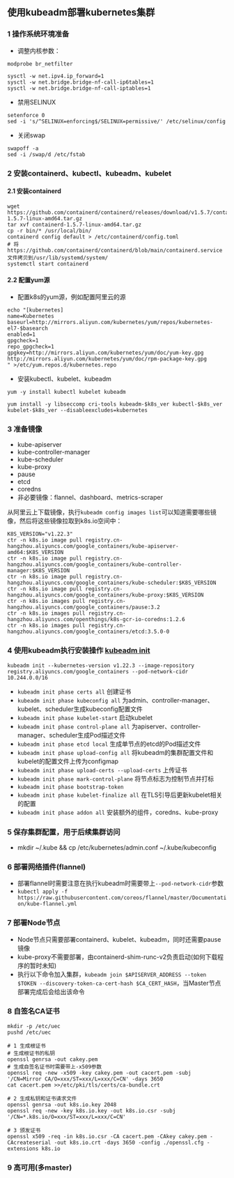 ## 使用kubeadm部署kubernetes集群

### 1 操作系统环境准备
* 调整内核参数：
```
modprobe br_netfilter

sysctl -w net.ipv4.ip_forward=1
sysctl -w net.bridge.bridge-nf-call-ip6tables=1
sysctl -w net.bridge.bridge-nf-call-iptables=1
```
* 禁用SELINUX
```
setenforce 0
sed -i 's/^SELINUX=enforcing$/SELINUX=permissive/' /etc/selinux/config
```
* 关闭swap
```
swapoff -a
sed -i /swap/d /etc/fstab
```

### 2 安装containerd、kubectl、kubeadm、kubelet

#### 2.1 安装containerd

``` shell
wget https://github.com/containerd/containerd/releases/download/v1.5.7/containerd-1.5.7-linux-amd64.tar.gz
tar xvf containerd-1.5.7-linux-amd64.tar.gz
cp -r bin/* /usr/local/bin/
containerd config default > /etc/containerd/config.toml
# 将https://github.com/containerd/containerd/blob/main/containerd.service文件拷贝到/usr/lib/systemd/system/
systemctl start containerd
```

#### 2.2 配置yum源

* 配置k8s的yum源，例如配置阿里云的源
```
echo "[kubernetes]
name=Kubernetes
baseurl=http://mirrors.aliyun.com/kubernetes/yum/repos/kubernetes-el7-$basearch
enabled=1
gpgcheck=1
repo_gpgcheck=1
gpgkey=http://mirrors.aliyun.com/kubernetes/yum/doc/yum-key.gpg http://mirrors.aliyun.com/kubernetes/yum/doc/rpm-package-key.gpg
" >/etc/yum.repos.d/kubernetes.repo
```

* 安装kubectl、kubelet、kubeadm
``` shell
yum -y install kubectl kubelet kubeadm
```

```
yum install -y libseccomp cri-tools kubeadm-$k8s_ver kubectl-$k8s_ver kubelet-$k8s_ver --disableexcludes=kubernetes
```

### 3 准备镜像
* kube-apiserver
* kube-controller-manager
* kube-scheduler
* kube-proxy
* pause
* etcd
* coredns
* 非必要镜像：flannel、dashboard、metrics-scraper

从阿里云上下载镜像，执行`kubeadm config images list`可以知道需要哪些镜像，然后将这些镜像拉取到k8s.io空间中：

``` shell
K8S_VERSION="v1.22.3"
ctr -n k8s.io image pull registry.cn-hangzhou.aliyuncs.com/google_containers/kube-apiserver-amd64:$K8S_VERSION
ctr -n k8s.io image pull registry.cn-hangzhou.aliyuncs.com/google_containers/kube-controller-manager:$K8S_VERSION
ctr -n k8s.io image pull registry.cn-hangzhou.aliyuncs.com/google_containers/kube-scheduler:$K8S_VERSION
ctr -n k8s.io image pull registry.cn-hangzhou.aliyuncs.com/google_containers/kube-proxy:$K8S_VERSION
ctr -n k8s.io images pull registry.cn-hangzhou.aliyuncs.com/google_containers/pause:3.2
ctr -n k8s.io images pull registry.cn-hangzhou.aliyuncs.com/openthings/k8s-gcr-io-coredns:1.2.6
ctr -n k8s.io images pull registry.cn-hangzhou.aliyuncs.com/google_containers/etcd:3.5.0-0
```

### 4 使用kubeadm执行安装操作 [kubeadm init](https://kubernetes.io/zh/docs/reference/setup-tools/kubeadm/kubeadm-init/)

``` shell
kubeadm init --kubernetes-version v1.22.3 --image-repository registry.aliyuncs.com/google_containers --pod-network-cidr 10.244.0.0/16
```

* `kubeadm init phase certs all` 创建证书
* `kubeadm init phase kubeconfig all` 为admin、controller-manager、kubelet、scheduler生成kubeconfig配置文件
* `kubeadm init phase kubelet-start` 启动kubelet
* `kubeadm init phase control-plane all` 为apiserver、controller-manager、scheduler生成Pod描述文件
* `kubeadm init phase etcd local` 生成单节点的etcd的Pod描述文件
* `kubeadm init phase upload-config all` 将kubeadm的集群配置文件和kubelet的配置文件上传为configmap
* `kubeadm init phase upload-certs --upload-certs` 上传证书
* `kubeadm init phase mark-control-plane` 将节点标志为控制节点并打标
* `kubeadm init phase bootstrap-token`
* `kubeadm init phase kubelet-finalize all` 在TLS引导后更新kubelet相关的配置
* `kubeadm init phase addon all` 安装额外的组件，coredns、kube-proxy

### 5 保存集群配置，用于后续集群访问
* mkdir ~/.kube && cp /etc/kubernetes/admin.conf ~/.kube/kubeconfig

### 6 部署网络插件(flannel)

* 部署flannel时需要注意在执行kubeadm时需要带上`--pod-network-cidr`参数
* `kubectl apply -f https://raw.githubusercontent.com/coreos/flannel/master/Documentation/kube-flannel.yml`

### 7 部署Node节点

* Node节点只需要部署containerd、kubelet、kubeadm，同时还需要pause镜像
* kube-proxy不需要部署，由containerd-shim-runc-v2负责启动(如何下载程序的暂时未知)
* 执行以下命令加入集群，`kubeadm join $APISERVER_ADDRESS --token $TOKEN --discovery-token-ca-cert-hash $CA_CERT_HASH`，当Master节点部署完成后会给出该命令

### 8 自签名CA证书

``` shell
mkdir -p /etc/uec
pushd /etc/uec

# 1 生成根证书
# 生成根证书的私钥
openssl genrsa -out cakey.pem
# 生成自签名证书时需要带上-x509参数
openssl req -new -x509 -key cakey.pem -out cacert.pem -subj '/CN=Mirror CA/O=xxx/ST=xxx/L=xxx/C=CN' -days 3650
cat cacert.pem >>/etc/pki/tls/certs/ca-bundle.crt

# 2 生成私钥和证书请求文件
openssl genrsa -out k8s.io.key 2048
openssl req -new -key k8s.io.key -out k8s.io.csr -subj '/CN=*.k8s.io/O=xxx/ST=xxx/L=xxx/C=CN'

# 3 颁发证书
openssl x509 -req -in k8s.io.csr -CA cacert.pem -CAkey cakey.pem -CAcreateserial -out k8s.io.crt -days 3650 -config ./openssl.cfg -extensions k8s.io
```

### 9 高可用(多master)

